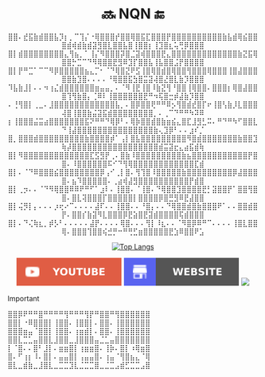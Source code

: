 <h1 align="center">🔜 NQN 🔚</h1>

<div align="center">
  ⣿⣿⠄⣞⣯⣷⣾⣿⣿⣧⡹⡆⡀⠉⢹⡌⠐⢿⣿⣿⣿⡞⣿⣿⢿⣿⣯⣏⣿⣿⣿⡟⣿⣿⣿⣿⣿⣿⣿⣿⣿⣿⣷⣧⣾⢿⣮⣿⣿⣿⣾⢾⣾⣷⣾⣽⣻⣿⣇⣿⣿⣧⣿⢸⣿⣿⡆⢸⣹⣿⣆⢥⢛⡿⣿⣿⣿
  ⣿⡇⣾⣿⣿⣿⣿⣿⣿⣿⣿⣄⢻⣦⡀⠁⢸⡌⠻⣿⣿⣿⡽⣿⣈⣽⢾⣿⣿⣿⣟⣄⣿⣿⣿⣿⣿⣿⣿⣿⣿⣿⣿⣿⣿⣷⣝⣯⢿⣿⣿⡓⣉⠉⠙⠻⢿⣿⣿⣟⣻⠿⣹⡏⣿⣿⣧⢸⣧⣿⣿⣨⡟⣿⣿⣿⣿
  ⣿⡇⡟⠛⣉⠁⠉⠉⠻⡿⣿⣿⣿⣿⣿⣦⣄⡉⠂⠈⠙⢿⣿⣝⠟⣫⢸⣿⢿⣿⣾⣿⢿⣿⣿⢻⣿⣿⣿⢿⣿⣿⣿⢸⣿⣼⣿⣿⣿⣿⣿⣷⣹⣿⠄⠄⠄⠄⠘⢿⣿⣿⣯⣳⣿⣭⣽⢼⣿⣜⣿⣇⣷⡹⣿⣿⣿
  ⠹⣧⣷⣸⡇⠄⠄⠲⢰⣌⣾⣿⣿⣿⣿⣿⣿⣶⣤⣤⡀⠄⠈⠻⢸⣟⢸⣿⠸⣷⣝⢻⠘⣿⣿⢸⢿⣿⣿⠄⣿⣿⣿⡆⢿⣿⣼⣿⣿⣿⢹⢻⣷⣿⡄⢈⠿⠇⢸⣿⣿⣿⣿⣿⣿⣟⠛⠲⢯⣿⣒⡾⣼⣷⡹⣿⣿
  ⠄⢘⢻⣿⡇⢀⣀⠄⣸⣿⣿⣿⣿⣿⣿⣿⣿⣿⣿⣿⣿⣧⡀⠄⣿⡿⣿⣿⢟⠛⠛⠿⡢⢻⣿⣾⣞⣿⡏⠖⢸⣿⢣⣷⡸⣇⣿⣿⣿⢼⣿⢸⣿⣿⣷⣬⣽⣯⣾⣿⣿⣿⣿⣿⣿⣿⣿⡀⠄⢀⠉⠙⠛⠛⠳⠽⠿
  ⡆⢸⣿⣿⣿⣬⣭⣴⣿⣿⣿⣿⣿⣿⣿⣯⠝⠛⠛⠙⢿⡿⠃⠄⢿⡷⣿⣿⣾⣿⣷⣶⣮⣄⣿⣏⣸⣻⣃⠭⠄⠛⠙⠛⠳⠋⣿⣿⣇⠙⢸⣼⣿⣿⣿⣿⣿⣿⣿⣿⣿⣿⣿⣿⣿⣿⣿⣷⢄⣹⡿⠃⠄⠄⣰⠎⡈
  ⣿⡀⣿⣿⣿⣾⣿⣿⣿⣿⣿⣿⣿⣿⣿⣷⣿⣿⣿⣿⡾⠁⢠⡇⣿⣧⣿⣿⣿⣿⣿⣿⣿⣿⣿⠻⣿⣾⣿⣿⣿⣿⣿⣿⣿⣷⣿⣿⣹⢷⡼⣿⣿⣿⣿⣿⣿⣿⣿⣿⣿⣿⣿⣿⣿⣿⣿⣿⣾⣭⣽⣖⣄⣴⣯⣾⢷
  ⣿⡇⠻⣿⣿⣿⣿⣿⣿⣿⣿⣿⣿⣿⣿⣿⣏⣫⣻⡟⢀⠄⣿⣷⠸⣿⣿⣿⣿⣿⣿⣿⣿⣿⣷⣦⣿⣿⣿⣿⣿⣿⣿⣿⣿⣿⣿⡟⣿⣿⠄⠸⣿⣿⣿⣿⣿⣿⠯⠊⠙⢻⢿⣿⣿⣿⣿⣿⣿⣿⣿⣿⣿⣿⣿⣏⣾
  ⣿⡇⠄⠈⠙⠿⣿⣿⣿⣮⣿⣿⣿⣿⣿⣿⣿⣿⡿⢠⠊⢀⡇⣿⠄⢻⢹⣿⠸⣿⣿⣿⣿⣿⣷⣿⣿⣿⣿⣿⣿⣿⣿⣿⡿⣼⣿⣿⣿⣿⠄⣦⠹⣿⣿⣿⣿⣿⠄⢀⣴⢾⣼⣻⣿⣿⣿⣿⣿⣿⣿⣿⣿⣿⡟⣾⣿
  ⣿⡇⢀⡲⠄⠄⠈⠙⠻⢿⣿⣿⠿⠿⠟⠛⠋⠁⣰⠇⠄⢸⣿⣿⠄⠈⢸⣿⠄⠙⢿⣿⣿⣹⣿⣿⣿⣿⣟⡃⣽⣿⣿⡟⠁⣿⣿⢻⣿⣿⠄⣿⣇⢽⣿⣿⣿⡏⣿⣿⣿⣿⣿⡇⣿⣿⣿⣿⡿⣿⣛⣻⠿⣟⣼⣿⣿
  ⣿⡇⢬⡻⡇⡄⠄⠄⠄⡰⢖⠔⠉⠄⠄⠄⠄⣼⠏⠄⠄⢸⣿⣿⠄⠄⠘⣿⡄⠄⠄⠙⢿⣿⣿⣾⣿⣷⣿⣿⣿⠟⠁⠄⠄⣿⣿⣾⣿⡟⠄⣿⣿⡎⣷⣽⠻⣇⣿⣿⣿⡿⣟⣵⣿⣟⣽⣾⣿⣿⣿⣿⢯⣾⣿⣿⣿
  ⣿⡇⠄⠙⢌⢷⣆⡀⡾⡣⠃⠄⠄⠄⠄⠄⣼⡟⠄⠄⠄⠄⢿⣿⠄⠄⠄⢻⡇⠸⣆⠄⠄⠈⠻⣿⡿⠿⠛⠉⠄⠄⠄⠄⢸⣿⣇⣿⣿⢿⠄⣿⣿⣿⢹⣿⣿⢮⣚⡛⠒⠛⢛⣋⣶⣿⣿⣿⣿⣿⣟⣱⠿⣿⣿⠟⣡
</div>

<div align="center">
  
[![Top Langs](https://github-readme-stats.vercel.app/api/top-langs/?username=quocnam612&layout=compact&bg_color=00000000&border_color=00000000&text_color=fff)](https://github.com/anuraghazra/github-readme-stats)

</div>

<div align="center">
  <a href="https://www.youtube.com/@QuocNam-fy2xq"><img src="./assets/youtube-badge.svg"/></a>
  <a href="https://quocnam612.github.io"><img src="./assets/website-badge.svg"/></a>
  <a href="https://github.com/antonkomarev/github-profile-views-counter"><img src="https://komarev.com/ghpvc/?username=quocnam612&color=grey&style=for-the-badge"></a>
</div>

> [!IMPORTANT]
> ⣿⣿⡿⠟⠛⠛⣿⠛⠛⠛⠛⢻⠛⠛⠛⢻⡟⠛⣿⣿⠛⢻⣿⣿⣿⣿⣿⣿
> ⣿⣿⡇⠐⠿⣿⣿⣿⡇⢸⣿⣿⠄⢸⣿⣿⡇⠄⣿⣿⠄⢸⣿⣿⣿⣿⣿⣿
> ⣿⣿⣿⣶⣤⠈⣿⣿⡇⢸⣿⣿⠄⢰⣶⣾⡇⠄⣿⣿⠄⢸⣿⣿⣿⣿⣿⣿
> ⣿⣿⣇⣉⣁⣤⣿⣿⣇⣸⣿⣿⣀⣸⣿⣿⣿⣤⣈⣁⣤⣿⣿⣿⣿⣿⣿⣿
> ⡇⠈⣿⠄⠄⣿⠃⣸⡇⠄⣶⣶⣿⡇⢰⣶⣶⣿⠄⢸⡷⠄⣿⡇⠰⢿⣶⣿
> ⣿⠄⠋⢰⡆⠸⠄⣿⡇⠄⣤⣤⣿⡇⢠⣤⣤⣿⠄⢰⣤⠈⢻⣿⣦⣄⠈⢿
> ⣿⣇⣀⣾⣷⣀⣸⣿⣇⣀⣉⣉⣹⣇⣈⣉⣉⣿⣀⣈⣉⣠⣾⣋⣉⣉⣠⣿
